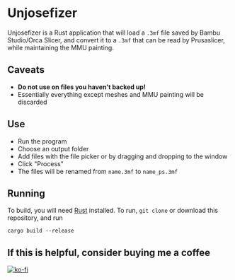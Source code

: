 # Unjosefizer

Unjosefizer is a Rust application that will load a `.3mf` file saved by Bambu Studio/Orca Slicer, and convert it to a `.3mf` that can be read by Prusaslicer, while maintaining the MMU painting.

## Caveats

- **Do not use on files you haven't backed up!**
- Essentially everything except meshes and MMU painting will be discarded

## Use

- Run the program
- Choose an output folder
- Add files with the file picker or by dragging and dropping to the window
- Click "Process"
- The files will be renamed from `name.3mf` to `name_ps.3mf`

## Running

To build, you will need [Rust](https://www.rust-lang.org/tools/install) installed.
To run, `git clone` or download this repository, and run
```
cargo build --release
```

## If this is helpful, consider buying me a coffee

[![ko-fi](https://ko-fi.com/img/githubbutton_sm.svg)](https://ko-fi.com/I3I1W8O4I)

